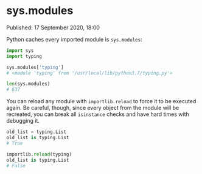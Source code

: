 # sys.modules

Published: 17 September 2020, 18:00

Python caches every imported module is `sys.modules`:

```python
import sys
import typing

sys.modules['typing']
# <module 'typing' from '/usr/local/lib/python3.7/typing.py'>

len(sys.modules)
# 637
```

You can reload any module with `importlib.reload` to force it to be executed again. Be careful, though, since every object from the module will be recreated, you can break all `isinstance` checks and have hard times with debugging it.

```python
old_list = typing.List
old_list is typing.List
# True

importlib.reload(typing)
old_list is typing.List
# False
```
